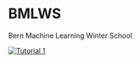 # BMLWS
Bern Machine Learning Winter School

[![Tutorial 1](https://colab.research.google.com/assets/colab-badge.svg)](https://colab.research.google.com/github/neworldemancer/DSF5/blob/main/tuturial/Tutorial_I.ipynb)


